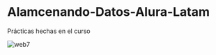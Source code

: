 # Alamcenando-Datos-Alura-Latam
Prácticas hechas en el curso

![web7](https://user-images.githubusercontent.com/104610596/183492036-a294e42e-5c84-42ca-856b-e45ad503ef47.jpg)
